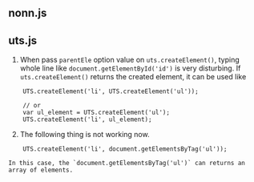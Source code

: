 ## nonn.js

## uts.js

1. When pass `parentEle` option value on `uts.createElement()`, typing whole line like `document.getElementById('id')` is very disturbing. If `uts.createElement()` returns the created element, it can be used like
```
    UTS.createElement('li', UTS.createElement('ul'));

    // or
    var ul_element = UTS.createElement('ul');
    UTS.createElement('li', ul_element);
 ```

2. The following thing is not working now.
```
    UTS.createElement('li', document.getElementsByTag('ul'));
```
    In this case, the `document.getElementsByTag('ul')` can returns an array of elements.
